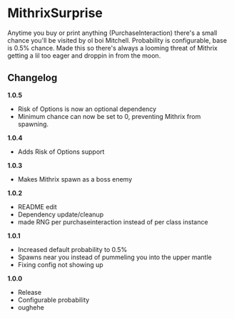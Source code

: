 # MithrixSurprise

Anytime you buy or print anything (PurchaseInteraction) there's a small chance you'll be visited by ol boi Mitchell. Probability is configurable, base is 0.5% chance. Made this so there's always a looming threat of Mithrix getting a lil too eager and droppin in from the moon.

## Changelog

**1.0.5**

- Risk of Options is now an optional dependency
- Minimum chance can now be set to 0, preventing Mithrix from spawning.

**1.0.4**

- Adds Risk of Options support

**1.0.3**

- Makes Mithrix spawn as a boss enemy

**1.0.2**

- README edit
- Dependency update/cleanup
- made RNG per purchaseinteraction instead of per class instance

**1.0.1**

- Increased default probability to 0.5%
- Spawns near you instead of pummeling you into the upper mantle
- Fixing config not showing up

**1.0.0**

- Release
- Configurable probability
- oughehe
